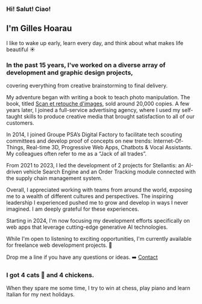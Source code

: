 ### Hi! Salut! Ciao!

## I'm Gilles Hoarau

I like to wake up early, learn every day, and think about what makes life beautiful ☀️

### In the past 15 years, I've worked on a diverse array of development and graphic design projects,
covering everything from creative brainstorming to final delivery.

My adventure began with writing a book to teach photo manipulation.
The book, titled <u>Scan et retouche d'images</u>, sold around 20,000 copies.
A few years later, I joined a full-service advertising agency, where I used my self-taught skills
to produce creative media that brought satisfaction to all of our customers.

In 2014, I joined Groupe PSA’s Digital Factory to facilitate tech scouting committees
and develop proof of concepts on new trends:
Internet-Of-Things, Real-time 3D, Progressive Web Apps, Chatbots & Vocal Assistants.
My colleagues often refer to me as a “Jack of all trades”.

From 2021 to 2023, I led the development of 2 projects for Stellantis:
an AI-driven vehicle Search Engine and an Order Tracking module connected with the supply chain management system.

Overall, I appreciated working with teams from around the world, 
exposing me to a wealth of different cultures and perspectives.
The inspiring leadership I experienced pushed me to grow and develop in ways I never imagined.
I am deeply grateful for these experiences.

Starting in 2024, I'm now focusing my development efforts
specifically on web apps that leverage cutting-edge generative AI technologies.

While I'm open to listening to exciting opportunities,
I'm currently available for freelance web development projects. 🚀

Drop me a line if you have any questions or ideas. ➡️ [Contact](/contact)

### I got 4 cats 🥰 and 4 chickens.

When they spare me some time, I try to win at chess, play piano and learn Italian for my next holidays.
